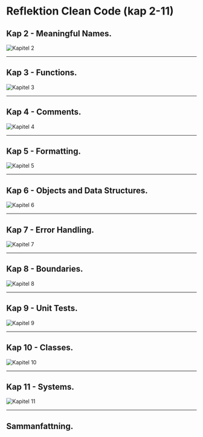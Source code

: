 # Reflektion Clean Code (kap 2-11)

## Kap 2 - Meaningful Names.


![Kapitel 2](images/kap2.png)

<hr>

## Kap 3 - Functions.


![Kapitel 3](images/kap3.png)

<hr>

## Kap 4 - Comments.


![Kapitel 4](images/kap4.png)

<hr>

## Kap 5 - Formatting.


![Kapitel 5](images/kap5.png)

<hr>

## Kap 6 - Objects and Data Structures.

![Kapitel 6](images/kap6.png)

<hr>

## Kap 7 - Error Handling.


![Kapitel 7](images/kap7.png)

<hr>

## Kap 8 - Boundaries.


![Kapitel 8](images/kap8.png)

<hr>

## Kap 9 - Unit Tests.


![Kapitel 9](images/kap9.png)

<hr>

## Kap 10 - Classes.


![Kapitel 10](images/kap10.png)

<hr>

## Kap 11 - Systems.


![Kapitel 11](images/kap11.png)

<hr>

## Sammanfattning.
